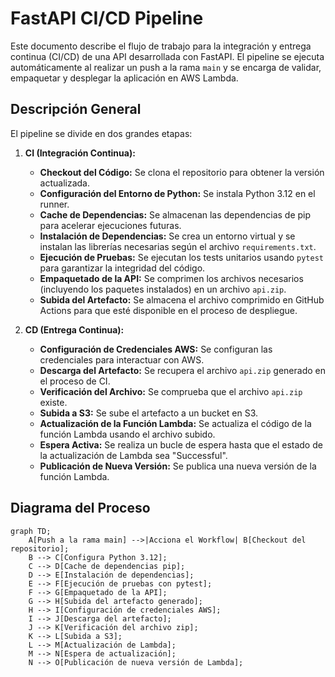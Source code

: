 # FastAPI CI/CD Pipeline

Este documento describe el flujo de trabajo para la integración y entrega continua (CI/CD) de una API desarrollada con FastAPI. El pipeline se ejecuta automáticamente al realizar un push a la rama `main` y se encarga de validar, empaquetar y desplegar la aplicación en AWS Lambda.

## Descripción General

El pipeline se divide en dos grandes etapas:

1. **CI (Integración Continua):**
   - **Checkout del Código:** Se clona el repositorio para obtener la versión actualizada.
   - **Configuración del Entorno de Python:** Se instala Python 3.12 en el runner.
   - **Cache de Dependencias:** Se almacenan las dependencias de pip para acelerar ejecuciones futuras.
   - **Instalación de Dependencias:** Se crea un entorno virtual y se instalan las librerías necesarias según el archivo `requirements.txt`.
   - **Ejecución de Pruebas:** Se ejecutan los tests unitarios usando `pytest` para garantizar la integridad del código.
   - **Empaquetado de la API:** Se comprimen los archivos necesarios (incluyendo los paquetes instalados) en un archivo `api.zip`.
   - **Subida del Artefacto:** Se almacena el archivo comprimido en GitHub Actions para que esté disponible en el proceso de despliegue.

2. **CD (Entrega Continua):**
   - **Configuración de Credenciales AWS:** Se configuran las credenciales para interactuar con AWS.
   - **Descarga del Artefacto:** Se recupera el archivo `api.zip` generado en el proceso de CI.
   - **Verificación del Archivo:** Se comprueba que el archivo `api.zip` existe.
   - **Subida a S3:** Se sube el artefacto a un bucket en S3.
   - **Actualización de la Función Lambda:** Se actualiza el código de la función Lambda usando el archivo subido.
   - **Espera Activa:** Se realiza un bucle de espera hasta que el estado de la actualización de Lambda sea "Successful".
   - **Publicación de Nueva Versión:** Se publica una nueva versión de la función Lambda.

## Diagrama del Proceso

```mermaid
graph TD;
    A[Push a la rama main] -->|Acciona el Workflow| B[Checkout del repositorio];
    B --> C[Configura Python 3.12];
    C --> D[Cache de dependencias pip];
    D --> E[Instalación de dependencias];
    E --> F[Ejecución de pruebas con pytest];
    F --> G[Empaquetado de la API];
    G --> H[Subida del artefacto generado];
    H --> I[Configuración de credenciales AWS];
    I --> J[Descarga del artefacto];
    J --> K[Verificación del archivo zip];
    K --> L[Subida a S3];
    L --> M[Actualización de Lambda];
    M --> N[Espera de actualización];
    N --> O[Publicación de nueva versión de Lambda];
